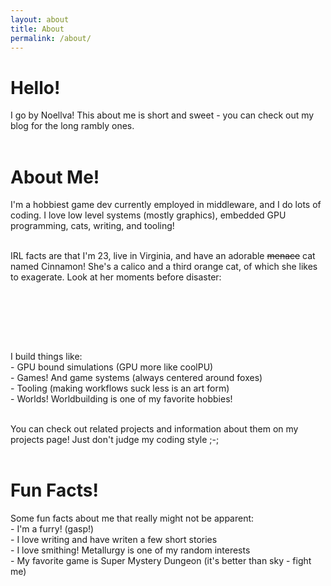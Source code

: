 ```yaml
---
layout: about
title: About
permalink: /about/
---
```


# Hello!
I go by Noellva! This about me is short and sweet - you can check out my blog for the long rambly ones.<br><br>

# About Me!
I'm a hobbiest game dev currently employed in middleware, and I do lots of coding. I love low level systems (mostly graphics), embedded GPU programming, cats, writing, and tooling! <br><br>

IRL facts are that I'm 23, live in Virginia, and have an adorable ~~menace~~ cat named Cinnamon! She's a calico and a third orange cat, of which she likes to exagerate. Look at her moments before disaster:<br><br>
<br>
<p align="center">
  <img src="{{ site.baseurl }}/images/cinnamon.png" class="cinnamon" alt="">
</p>  <br><br>

I build things like:<br>
\- GPU bound simulations (GPU more like coolPU)<br>
\- Games! And game systems (always centered around foxes)<br>
\- Tooling (making workflows suck less is an art form)<br>
\- Worlds! Worldbuilding is one of my favorite hobbies!<br><br>

You can check out related projects and information about them on my projects page! Just don't judge my coding style ;-;<br><br>

# Fun Facts!
Some fun facts about me that really might not be apparent:<br>
\- I'm a furry! (gasp!)<br>
\- I love writing and have writen a few short stories<br>
\- I love smithing! Metallurgy is one of my random interests<br>
\- My favorite game is Super Mystery Dungeon (it's better than sky - fight me)<br>

